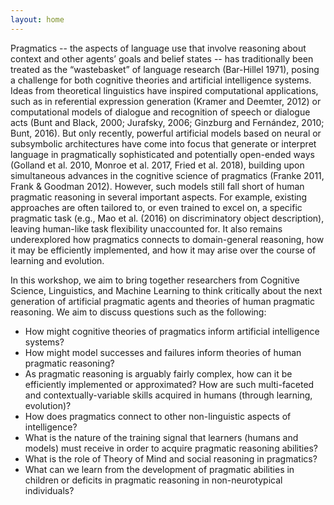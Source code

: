 ```yaml
---
layout: home
---
```

Pragmatics -- the aspects of language use that involve reasoning about context and other agents’ goals and belief states -- has traditionally been treated as the “wastebasket” of language research (Bar-Hillel 1971), posing a challenge for both cognitive theories and artificial intelligence systems. Ideas from theoretical linguistics have inspired computational applications, such as in referential expression generation (Kramer and Deemter, 2012) or computational models of dialogue and recognition of speech or dialogue acts (Bunt and Black, 2000; Jurafsky, 2006; Ginzburg and Fernández, 2010; Bunt, 2016). But only recently, powerful artificial models based on neural or subsymbolic architectures have come into focus that generate or interpret language in pragmatically sophisticated and potentially open-ended ways (Golland et al. 2010, Monroe et al. 2017, Fried et al. 2018), building upon simultaneous advances in the cognitive science of pragmatics (Franke 2011, Frank & Goodman 2012). However, such models still fall short of human pragmatic reasoning in several important aspects. For example, existing approaches are often tailored to, or even trained to excel on, a specific pragmatic task (e.g., Mao et al. (2016) on discriminatory object description), leaving human-like task flexibility unaccounted for. It also remains underexplored how pragmatics connects to domain-general reasoning, how it may be efficiently implemented, and how it may arise over the course of learning and evolution.

In this workshop, we aim to bring together researchers from Cognitive Science, Linguistics, and Machine Learning to think critically about the next generation of artificial pragmatic agents and theories of human pragmatic reasoning. We aim to discuss questions such as the following:

- How might cognitive theories of pragmatics inform artificial intelligence systems?
- How might model successes and failures inform theories of human pragmatic reasoning?
- As pragmatic reasoning is arguably fairly complex, how can it be efficiently implemented or approximated? How are such multi-faceted and contextually-variable skills acquired in humans (through learning, evolution)?
- How does pragmatics connect to other non-linguistic aspects of intelligence?
- What is the nature of the training signal that learners (humans and models) must receive in order to acquire pragmatic reasoning abilities? 
- What is the role of Theory of Mind and social reasoning in pragmatics?
- What can we learn from the development of pragmatic abilities in children or deficits in pragmatic reasoning in non-neurotypical individuals?
